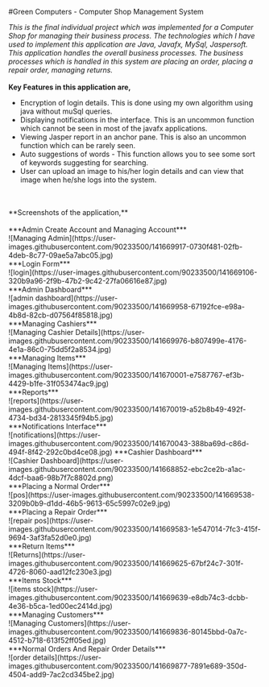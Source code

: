 #Green Computers - Computer Shop Management System

_This is the final individual project which was implemented for a Computer Shop for managing their business process.
The technologies which I have used to implement this application are Java, Javafx, MySql, Jaspersoft.
This application handles the overall business processes. The business processes which is handled in this system are placing an order, placing a repair order, managing returns._
<br />
<br />
**Key Features in this application are,**
<br />
- Encryption of login details. This is done using my own algorithm using java without muSql queries.
- Displaying notifications in the interface. This is an uncommon function which cannot be seen in most of the javafx applications.
- Viewing Jasper report in an anchor pane. This is also an uncommon function which can be rarely seen.
- Auto suggestions of words - This function allows you to see some sort of keywords suggesting for searching.
- User can upload an image to his/her login details and can view that image when he/she logs into the system.
<br />
<br />
**Screenshots of the application,**
<br />
<br />
***Admin Create Account and Managing Account***
<br />
![Managing Admin](https://user-images.githubusercontent.com/90233500/141669917-0730f481-02fb-4deb-8c77-09ae5a7abc05.jpg)
<br />
***Login Form***
<br />
![login](https://user-images.githubusercontent.com/90233500/141669106-320b9a96-2f9b-47b2-9c42-27fa06616e87.jpg)
<br />
***Admin Dashboard***
<br />
![admin dashboard](https://user-images.githubusercontent.com/90233500/141669958-67192fce-e98a-4b8d-82cb-d07564f85818.jpg)
<br />
***Managing Cashiers***
<br />
![Managing Cashier Details](https://user-images.githubusercontent.com/90233500/141669976-b807499e-4176-4e1a-86c0-75dd5f2a8534.jpg)
<br />
***Managing Items***
<br />
![Managing Items](https://user-images.githubusercontent.com/90233500/141670001-e7587767-ef3b-4429-b1fe-31f053474ac9.jpg)
<br />
***Reports***
<br />
![reports](https://user-images.githubusercontent.com/90233500/141670019-a52b8b49-492f-4734-bd34-2813345f94b5.jpg)
<br />
***Notifications Interface***
<br />
![notifications](https://user-images.githubusercontent.com/90233500/141670043-388ba69d-c86d-494f-8f42-292c0bd4ce08.jpg)
***Cashier Dashboard***
<br />
![Cashier Dashboard](https://user-images.githubusercontent.com/90233500/141668852-ebc2ce2b-a1ac-4dcf-baa6-98b7f7c8802d.png)
<br />
***Placing a Normal Order***
<br />
![pos](https://user-images.githubusercontent.com/90233500/141669538-3209b0b9-d1dd-46b5-9613-65c5997c02e9.jpg)
<br />
***Placing a Repair Order***
<br />
![repair pos](https://user-images.githubusercontent.com/90233500/141669583-1e547014-7fc3-415f-9694-3af3fa52d0e0.jpg)
<br />
***Return Items***
<br />
![Returns](https://user-images.githubusercontent.com/90233500/141669625-67bf24c7-301f-4726-8060-aad12fc230e3.jpg)
<br />
***Items Stock***
<br />
![items stock](https://user-images.githubusercontent.com/90233500/141669639-e8db74c3-dcbb-4e36-b5ca-1ed00ec2414d.jpg)
<br />
***Managing Customers***
<br />
![Managing Customers](https://user-images.githubusercontent.com/90233500/141669836-80145bbd-0a7c-4512-b718-613f52ff05ed.jpg)
<br />
***Normal Orders And Repair Order Details***
<br />
![order details](https://user-images.githubusercontent.com/90233500/141669877-7891e689-350d-4504-add9-7ac2cd345be2.jpg)



 
  
  
  
  
